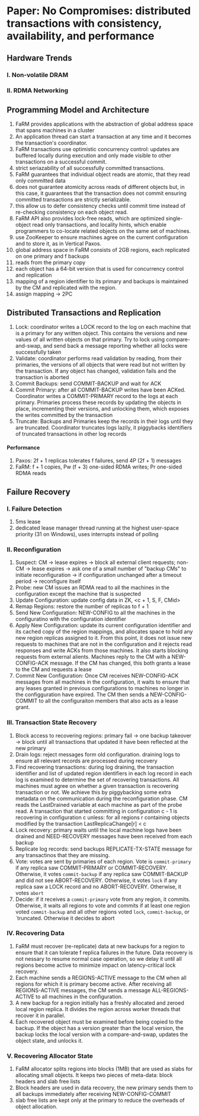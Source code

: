 # Paper: No Compromises: distributed transactions with consistency, availability, and performance
## Hardware Trends
### I. Non-volatile DRAM
### II. RDMA Networking
## Programming Model and Architecture
1. FaRM provides applications with the abstraction of global address space that spans machines in a cluster
2. An application thread can start a transaction at any time and it becomes the transaction's coordinator.
3. FaRM transactions use optimistic concurrency control: updates are buffered locally during execution and only made visible to other transactions on a successful commit.
4. strict seriazability of all successfully committed transactions.
5. FaRM guarantees that individual object reads are atomic, that they read only committed data
6. does not guarantee atomicity across reads of different objects but, in this case, it guarantees that the transaction does not commit ensuring committed transactions are strictly serializable.
7. this allow us to defer consistency checks until commit time instead of re-checking consistency on each object read.
8. FaRM API also provides lock-free reads, which are optimized single-object read only transactions, and locality hints, which enable programmers to co-locate related objects on the same set of machines.
9. use ZooKeeper to ensure machines agree on the current configuration and to store it, as in Vertical Paxos.
10. global address space in FaRM consists of 2GB regions, each replicated on one primary and f backups
11. reads from the primary copy
12. each object has a 64-bit version that is used for concurrency control and replication
13. mapping of a region identifier to its primary and backups is maintained by the CM and replicated with the region.
14. assign mapping -> 2PC
## Distributed Transactions and Replication
1. Lock: coordinator writes a LOCK record to the log on each machine that is a primary for any written object. This contains the versions and new values of all written objects on that primary. Try to lock using compare-and-swap, and send back a message reporting whether all locks were successfully taken
2. Validate: coordinator performs read validation by reading, from their primaries, the versions of all objects that were read but not written by the transaction. If any object has changed, validation fails and the transaction is aborted
3. Commit Backups: send COMMIT-BACKUP and wait for ACK
4. Commit Primary: after all COMMIT-BACKUP writes have been ACKed. Coordinator writes a COMMIT-PRIMARY record to the logs at each primary. Primaries process these records by updating the objects in place, incrementing their versions, and unlocking them, which exposes the writes committed by the transaction
5. Truncate: Backups and Primaries keep the records in their logs until they are truncated. Coordinator truncates logs lazily, it piggybacks identifiers of truncated transactions in other log records
#### Performance
1. Paxos: 2f + 1 replicas tolerates f failures, send 4P (2f + 1) messages
2. FaRM: f + 1 copies, Pw (f + 3) one-sided RDMA writes; Pr one-sided RDMA reads
## Failure Recovery
### I. Failure Detection
1. 5ms lease
2. dedicated lease manager thread running at the highest user-space priority (31 on Windows), uses interrupts instead of polling
### II. Reconfiguration
1. Suspect: CM -> lease expires -> block all external client requests; non-CM -> lease expires -> ask one of a small number of "backup CMs" to initiate reconfiguration -> if configuration unchanged after a timeout period -> reconfigure itself
2. Probe: new CM issues an RDMA read to all the machines in the configuration except the machine that is suspected
3. Update Configuration: update config data in ZK, <c + 1, S, F, CMid>
4. Remap Regions: restore the number of replicas to f + 1
5. Send New Configuration: NEW-CONFIG to all the machines in the configuratino with the configuration identifier
6. Apply New Configuration: update its current configuration identifier and its cached copy of the region mappings, and allocates space to hold any new region replicas assigned to it. From this point, it does not issue new requests to machines that are not in the configuration and it rejects read responses and write ACKs from those machines. It also starts blocking requests from external alients. Machines reply to the CM with a NEW-CONFIG-ACK message. If the CM has changed, this both grants a lease to the CM and requests a lease
7. Commit New Configuration: Once CM receives NEW-CONFIG-ACK messages from all machines in the configuration, it waits to ensure that any leases granted in previous configurations to machines no longer in the configguration have expired. The CM then sends a NEW-CONFIG-COMMIT to all the configuraiton members that also acts as a lease grant.
### III. Transaction State Recovery
1. Block access to recovering regions: primary fail -> one backup takeover -> block until all transactions that updated it have been reflected at the new primary
2. Drain logs: reject messages form old configuration. draining logs to ensure all relevant records are processed during recovery
3. Find recovering transactions: during log draining, the transaction identifier and list of updated region identifiers in each log record in each log is examined to determine the set of recovering transactions. All machines must agree on whether a given transaction is recovering transaction or not. We achieve this by piggybacking some extra metadata on the communication during the reconfiguration phase. CM reads the LastDrained variable at each machine as part of the probe read. A transaction that started committing in configuration c - 1 is recovering in configuration c unless: for all regions r containing objects modified by the transaction LastReplicaChange[r] < c
4. Lock recovery: primary waits until the local machine logs have been drained and NEED-RECOVERY messages have been received from each backup
5. Replicate log records: send backups REPLICATE-TX-STATE message for any transactinos that they are missing.
6. Vote: votes are sent by primaries of each region. Vote is `commit-primary` if any replica saw COMMIT-PRIMARY or COMMIT-RECOVERY. Otherwise, it votes `commit-backup` if any replica saw COMMIT-BACKUP and did not see ABORT-RECOVERY. Otherwise, it votes `lock` if any replica saw a LOCK record and no ABORT-RECOVERY. Otherwise, it votes `abort`
7. Decide: if it receives a `commit-primary` vote from any region, it commits. Otherwise, it waits all regions to vote and commits if at least one region voted `commit-backup` and all other regions voted `lock`, `commit-backup`, or `truncated. Otherwise it decides to abort
### IV. Recovering Data
1. FaRM must recover (re-replicate) data at new backups for a region to ensure that it can tolerate f replica failures in the future. Data recovery is not nessary to resume normal case operation, so we delay it until all regions become active to minimize impact on latency-critical lock recovery.
2. Each machine sends a REGIONS-ACTIVE message to the CM when all regions for which it is primary become active. After receiving all REGIONS-ACTIVE messages, the CM sends a message ALL-REGIONS-ACTIVE to all machines in the configuration.
3. A new backup for a region initially has a freshly allocated and zeroed local region replica. It divides the region across worker threads that recover it in parallel. 
4. Each recovered object must be examined before being copied to the backup. If the object has a version greater than the local version, the backup locks the local version with a compare-and-swap, updates the object state, and unlocks it.
### V. Recovering Allocator State
1. FaRM allocator splits regions into blocks (1MB) that are used as slabs for allocating small objects. It keeps two pieces of meta-data: block headers and slab free lists
2. Block headers are used in data recovery, the new primary sends them to all backups immediately after receiving NEW-CONFIG-COMMIT
3. slab free lists are kept only at the primary to reduce the overheads of object allocation.